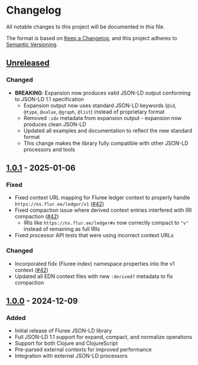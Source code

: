 # Changelog

All notable changes to this project will be documented in this file.

The format is based on [Keep a Changelog](https://keepachangelog.com/en/1.0.0/),
and this project adheres to [Semantic Versioning](https://semver.org/spec/v2.0.0.html).

## [Unreleased]

### Changed
- **BREAKING**: Expansion now produces valid JSON-LD output conforming to JSON-LD 1.1 specification
  - Expansion output now uses standard JSON-LD keywords (`@id`, `@type`, `@value`, `@graph`, `@list`) instead of proprietary format
  - Removed `:idx` metadata from expansion output - expansion now produces clean JSON-LD
  - Updated all examples and documentation to reflect the new standard format
  - This change makes the library fully compatible with other JSON-LD processors and tools

## [1.0.1] - 2025-01-06

### Fixed
- Fixed context URL mapping for Fluree ledger context to properly handle `https://ns.flur.ee/ledger/v1` ([#42](https://github.com/fluree/json-ld/pull/42))
- Fixed compaction issue where derived context entries interfered with IRI compaction ([#42](https://github.com/fluree/json-ld/pull/42))
  - IRIs like `https://ns.flur.ee/ledger#v` now correctly compact to `"v"` instead of remaining as full IRIs
- Fixed processor API tests that were using incorrect context URLs

### Changed
- Incorporated fidx (Fluree index) namespace properties into the v1 context ([#42](https://github.com/fluree/json-ld/pull/42))
- Updated all EDN context files with new `:derived?` metadata to fix compaction

## [1.0.0] - 2024-12-09

### Added
- Initial release of Fluree JSON-LD library
- Full JSON-LD 1.1 support for expand, compact, and normalize operations
- Support for both Clojure and ClojureScript
- Pre-parsed external contexts for improved performance
- Integration with external JSON-LD processors

[Unreleased]: https://github.com/fluree/json-ld/compare/v1.0.1...HEAD
[1.0.1]: https://github.com/fluree/json-ld/compare/v1.0.0...v1.0.1
[1.0.0]: https://github.com/fluree/json-ld/releases/tag/v1.0.0